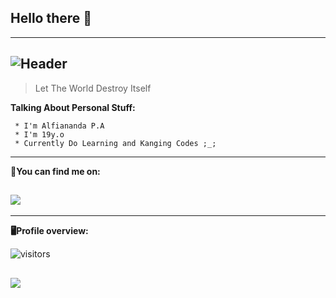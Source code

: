 ## Hello there 👋

---
![Header](https://telegra.ph/file/bfd792b689250a0c0660e.jpg)
---


>Let The World Destroy Itself


**Talking About Personal Stuff:**
```
 * I'm Alfiananda P.A
 * I'm 19y.o 
 * Currently Do Learning and Kanging Codes ;_;
```

--- 
**📍You can find me on:**

<a href="https://t.me/alfiananda1"> <img src="https://img.shields.io/badge/Telegram-blue?style=social&logo=Telegram" /></a>
---

----
**🖥Profile overview:**

![visitors](https://visitor-badge.laobi.icu/badge?page_id=alfianandaa)
 
<a href="https://github.com/alfianandaa/ProjectAlf "> <img src="https://github-readme-stats.vercel.app/api?username=alfianandaa&show_icons=true&theme=blue-green" /></a>
 ----
